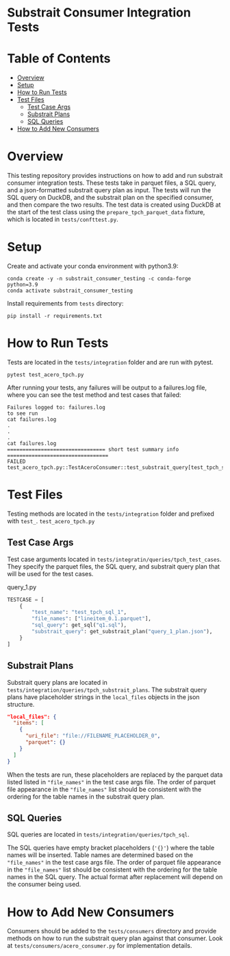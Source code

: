 Substrait Consumer Integration Tests
====================================

Table of Contents
=================
* [Overview](#Overview)
* [Setup](#Setup)
* [How to Run Tests](#How-to-Run-Tests)
* [Test Files](#Test-Files)
  * [Test Case Args](#Test-Case-Args)
  * [Substrait Plans](#Substrait-Plans)
  * [SQL Queries](#SQL-Queries)
* [How to Add New Consumers](#How-to-Add-New-Consumers)

# Overview
This testing repository provides instructions on how to add and run substrait consumer 
integration tests.  These tests take in parquet files, a SQL query, and a json-formatted substrait 
query plan as input.  The tests will run the SQL query on DuckDB, and the substrait plan on the 
specified consumer, and then compare the two results. The test data is created using DuckDB at the 
start of the test class using the `prepare_tpch_parquet_data` fixture, which is located in 
`tests/confttest.py`.

# Setup

Create and activate your conda environment with python3.9:
```commandline
conda create -y -n substrait_consumer_testing -c conda-forge python=3.9
conda activate substrait_consumer_testing
```

Install requirements from `tests` directory:
```commandline
pip install -r requirements.txt
```
# How to Run Tests
Tests are located in the `tests/integration` folder and are run with pytest.
```commandline
pytest test_acero_tpch.py
```

After running your tests, any failures will be output to a failures.log file, where you can see 
the test method and test cases that failed:
```commandline
Failures logged to: failures.log
to see run
cat failures.log
.
.
.
cat failures.log
================================ short test summary info =================================
FAILED test_acero_tpch.py::TestAceroConsumer::test_substrait_query[test_tpch_sql_1]
```


# Test Files
Testing methods are located in the `tests/integration` folder and prefixed with `test_`. 
`test_acero_tpch.py`


## Test Case Args
Test case arguments located in `tests/integratin/queries/tpch_test_cases`.  They specify 
the parquet files, the SQL query, and substrait query plan that will be used for the test cases.

query_1.py
```python
TESTCASE = [
    {
        "test_name": "test_tpch_sql_1",
        "file_names": ["lineitem_0.1.parquet"],
        "sql_query": get_sql("q1.sql"),
        "substrait_query": get_substrait_plan("query_1_plan.json"),
    }
]
```
## Substrait Plans
Substrait query plans are located in `tests/integration/queries/tpch_substrait_plans`.
The substrait query plans have placeholder strings in the `local_files` objects in the json 
structure.  
```json
"local_files": {
  "items": [
    {
      "uri_file": "file://FILENAME_PLACEHOLDER_0",
      "parquet": {}
    }
  ]
}
```


When the tests are run, these placeholders are replaced by the parquet data listed 
listed in `"file_names"` in the test case args file. The order of parquet file appearance in the 
`"file_names"` list should be consistent with the ordering for the table names in the substrait 
query plan.

## SQL Queries
SQL queries are located in `tests/integration/queries/tpch_sql`.

The SQL queries have empty bracket placeholders (`'{}'`) where the table names will be inserted. 
Table names are determined based on the `"file_names"` in the test case args file. The order of 
parquet file appearance in the `"file_names"` list should be consistent with the ordering for the 
table names in the SQL query. The actual format after replacement will depend on the consumer being 
used.
 

# How to Add New Consumers
Consumers should be added to the `tests/consumers` directory and provide 
methods on how to run the substrait query plan against that consumer.  Look at 
`tests/consumers/acero_consumer.py` for implementation details.
